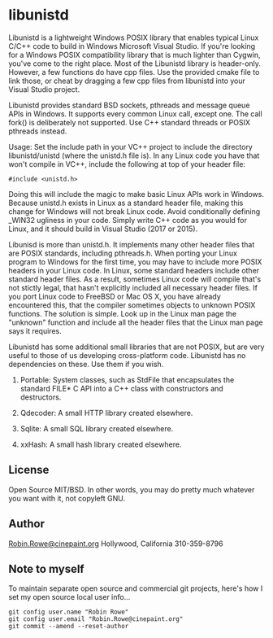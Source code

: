 # libunistd

Libunistd is a lightweight Windows POSIX library that enables typical Linux C/C++ code to build in Windows Microsoft Visual Studio. If you're looking for a Windows POSIX compatibility library that is much lighter than Cygwin, you've come to the right place. Most of the Libunistd library is header-only. However, a few functions do have cpp files. Use the provided cmake file to link those, or cheat by dragging a few cpp files from libunistd into your Visual Studio project.

Libunistd provides standard BSD sockets, pthreads and message queue APIs in Windows. It supports every common Linux call, except one. The call fork() is deliberately not supported. Use C++ standard threads or POSIX pthreads instead. 

Usage: Set the include path in your VC++ project to include the directory libunistd/unistd (where the unistd.h file is). In any Linux code you have that won't compile in VC++, include the following at top of your header file:

	#include <unistd.h>

Doing this will include the magic to make basic Linux APIs work in Windows. Because unistd.h exists in Linux as a standard header file, making this change for Windows will not break Linux code. Avoid conditionally defining \_WIN32 ugliness in your code. Simply write C++ code as you would for Linux, and it should build in Visual Studio (2017 or 2015).

Libunisd is more than unistd.h. It implements many other header files that are POSIX standards, including pthreads.h. When porting your Linux program to Windows for the first time, you may have to include more POSIX headers in your Linux code. In Linux, some standard headers include other standard header files. As a result, sometimes Linux code will compile that's not stictly legal, that hasn't explicitly included all necessary header files. If you port Linux code to FreeBSD or Mac OS X, you have already encountered this, that the compiler sometimes objects to unknown POSIX functions. The solution is simple. Look up in the Linux man page the "unknown" function and include all the header files that the Linux man page says it requires.

Libunistd has some additional small libraries that are not POSIX, but are very useful to those of us developing cross-platform code. Libunistd has no dependencies on these. Use them if you wish.

1. Portable: System classes, such as StdFile that encapsulates the standard FILE* C API into a C++ class with constructors and destructors.

2. Qdecoder: A small HTTP library created elsewhere.  

3. Sqlite: A small SQL library created elsewhere.

4. xxHash: A small hash library created elsewhere.

## License

Open Source MIT/BSD. In other words, you may do pretty much whatever you want with it, not copyleft GNU.

## Author

Robin.Rowe@cinepaint.org Hollywood, California 310-359-8796

## Note to myself

To maintain separate open source and commercial git projects, here's how I set my open source local user info...

	git config user.name "Robin Rowe"
	git config user.email "Robin.Rowe@cinepaint.org"
	git commit --amend --reset-author
